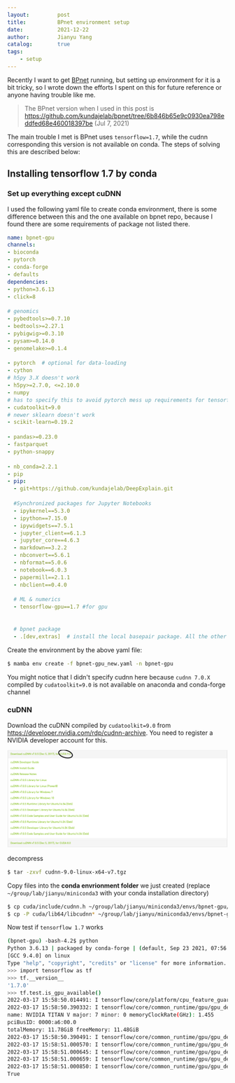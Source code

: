 ```yaml
---
layout:         post
title:          BPnet environment setup
date:           2021-12-22
author:         Jianyu Yang
catalog:        true
tags:
    - setup
---
```


Recently I want to get [BPnet](https://github.com/kundajelab/bpnet) running, but setting up environment for it is a bit tricky, so I wrote down the efforts I spent on this for future reference or anyone having trouble like me.

> The BPnet version when I used in this post is https://github.com/kundajelab/bpnet/tree/6b846b65e9c0930ea798eddfed68e460018397be (Jul 7, 2021)

The main trouble I met is BPnet uses `tensorflow=1.7`, while the cudnn corresponding this version is not available on conda. The steps of solving this are described below:

## Installing tensorflow 1.7 by conda

### Set up everything except cuDNN

I used the following yaml file to create conda environment, there is some difference between this and the one available on bpnet repo, because I found there are some requirements of package not listed there.

```yaml
name: bpnet-gpu
channels:
- bioconda
- pytorch
- conda-forge
- defaults
dependencies:
- python=3.6.13
- click=8

# genomics
- pybedtools>=0.7.10
- bedtools>=2.27.1
- pybigwig>=0.3.10
- pysam>=0.14.0
- genomelake>=0.1.4

- pytorch  # optional for data-loading
- cython
# h5py 3.X doesn't work
- h5py>=2.7.0, <=2.10.0
- numpy
# has to specify this to avoid pytorch mess up requirements for tensorflow
- cudatoolkit=9.0
# newer sklearn doesn't work
- scikit-learn=0.19.2

- pandas>=0.23.0
- fastparquet
- python-snappy

- nb_conda=2.2.1
- pip
- pip:
  - git+https://github.com/kundajelab/DeepExplain.git

  #Synchronized packages for Jupyter Notebooks
  - ipykernel==5.3.0
  - ipython==7.15.0
  - ipywidgets==7.5.1
  - jupyter_client==6.1.3
  - jupyter_core==4.6.3
  - markdown==3.2.2
  - nbconvert==5.6.1
  - nbformat==5.0.6
  - notebook==6.0.3
  - papermill==2.1.1
  - nbclient==0.4.0

  # ML & numerics
  - tensorflow-gpu==1.7 #for gpu


  # bpnet package
  - .[dev,extras]  # install the local basepair package. All the other required pip packages are specified in the setup.py
```

Create the environment by the above yaml file:

```bash
$ mamba env create -f bpnet-gpu_new.yaml -n bpnet-gpu
```

You might notice that I didn't specify cudnn here because `cudnn 7.0.X` compiled by `cudatoolkit=9.0` is not available on anaconda and conda-forge channel

### cuDNN

Download the cuDNN compiled by `cudatoolkit=9.0` from https://developer.nvidia.com/rdp/cudnn-archive. You need to register a NVIDIA developer account for this.

![cuDNN 7.0.5](/assets/img/cudnn_version.png)

decompress

```bash
$ tar -zxvf cudnn-9.0-linux-x64-v7.tgz
```

Copy files into the **conda envrionment folder** we just created (replace `~/group/lab/jianyu/miniconda3` with your conda installation directory)

```bash
$ cp cuda/include/cudnn.h ~/group/lab/jianyu/miniconda3/envs/bpnet-gpu/include/
$ cp -P cuda/lib64/libcudnn* ~/group/lab/jianyu/miniconda3/envs/bpnet-gpu/lib/
```

Now test if `tensorflow 1.7` works

```bash
(bpnet-gpu) -bash-4.2$ python
Python 3.6.13 | packaged by conda-forge | (default, Sep 23 2021, 07:56:31) 
[GCC 9.4.0] on linux
Type "help", "copyright", "credits" or "license" for more information.
>>> import tensorflow as tf
>>> tf.__version__
'1.7.0'
>>> tf.test.is_gpu_available()
2022-03-17 15:58:50.014491: I tensorflow/core/platform/cpu_feature_guard.cc:140] Your CPU supports instructions that this TensorFlow binary was not compiled to use: AVX2 AVX512F FMA
2022-03-17 15:58:50.390332: I tensorflow/core/common_runtime/gpu/gpu_device.cc:1344] Found device 0 with properties: 
name: NVIDIA TITAN V major: 7 minor: 0 memoryClockRate(GHz): 1.455
pciBusID: 0000:a6:00.0
totalMemory: 11.78GiB freeMemory: 11.48GiB
2022-03-17 15:58:50.390491: I tensorflow/core/common_runtime/gpu/gpu_device.cc:1423] Adding visible gpu devices: 0
2022-03-17 15:58:51.000570: I tensorflow/core/common_runtime/gpu/gpu_device.cc:911] Device interconnect StreamExecutor with strength 1 edge matrix:
2022-03-17 15:58:51.000645: I tensorflow/core/common_runtime/gpu/gpu_device.cc:917]      0 
2022-03-17 15:58:51.000659: I tensorflow/core/common_runtime/gpu/gpu_device.cc:930] 0:   N 
2022-03-17 15:58:51.000850: I tensorflow/core/common_runtime/gpu/gpu_device.cc:1041] Created TensorFlow device (/device:GPU:0 with 11103 MB memory) -> physical GPU (device: 0, name: NVIDIA TITAN V, pci bus id: 0000:a6:00.0, compute capability: 7.0)
True
```
